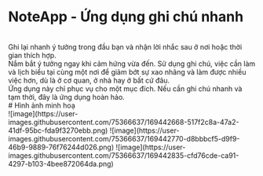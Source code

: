 # NoteApp - Ứng dụng ghi chú nhanh
<br>
Ghi lại nhanh ý tưởng trong đầu bạn và nhận lời nhắc sau ở nơi hoặc thời gian thích hợp. 
<br>
Nắm bắt ý tưởng ngay khi cảm hứng vừa đến. Sử dụng ghi chú, việc cần làm và lịch biểu tại cùng một nơi để giảm bớt sự xao nhãng và làm được nhiều việc hơn, dù là ở cơ quan, ở nhà hay ở bất cứ đâu.
<br>
Ứng dụng này chỉ phục vụ cho một mục đích. Nếu cần ghi chú nhanh và tạm thời, đây là ứng dụng hoàn hảo.
<br>
# Hình ảnh minh hoạ
<br>
![image](https://user-images.githubusercontent.com/75366637/169442668-517f2c8a-47a2-41df-95bc-fda9f3270ebb.png)
![image](https://user-images.githubusercontent.com/75366637/169442770-d8bbbcf5-d9f9-46b9-9889-76f76244d026.png)
![image](https://user-images.githubusercontent.com/75366637/169442835-cfd76cde-ca91-4297-b103-4bee872064da.png)
